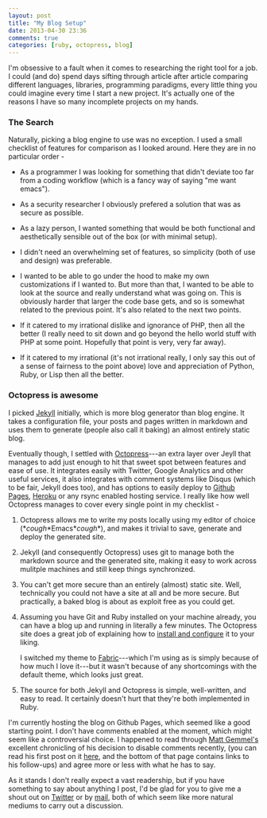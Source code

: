 ```yaml
---
layout: post
title: "My Blog Setup"
date: 2013-04-30 23:36
comments: true
categories: [ruby, octopress, blog]
---
```


I'm obsessive to a fault when it comes to researching the right tool
for a job. I could (and do) spend days sifting through article
after article comparing different languages, libraries, programming
paradigms, every little thing you could imagine every time I start a
new project. It's actually one of the reasons I have so many
incomplete projects on my hands.

### The Search

Naturally, picking a blog engine to use was no exception. I used a
small checklist of features for comparison as I looked around. Here
they are in no particular order -

* As a programmer I was looking for something that didn't deviate too
  far from a coding workflow (which is a fancy way of saying "me want
  emacs").

* As a security researcher I obviously prefered a solution that was as
  secure as possible.

* As a lazy person, I wanted something that would be both functional
  and aesthetically sensible out of the box (or with minimal setup).

* I didn't need an overwhelming set of features, so simplicity (both
  of use and design) was preferable.

* I wanted to be able to go under the hood to make my own
  customizations if I wanted to. But more than that, I wanted to be
  able to look at the source and really understand what was going
  on. This is obviously harder that larger the code base gets, and so
  is somewhat related to the previous point. It's also related to the
  next two points.

* If it catered to my irrational dislike and ignorance of PHP, then
  all the better (I really need to sit down and go beyond the hello
  world stuff with PHP at some point. Hopefully that point is very,
  very far away).

* If it catered to my irrational (it's not irrational really, I only
  say this out of a sense of fairness to the point above) love and
  appreciation of Python, Ruby, or Lisp then all the better.


### Octopress is awesome

I picked [Jekyll](https://github.com/mojombo/jekyll) initially, which
is more blog generator than blog engine. It takes a configuration
file, your posts and pages written in markdown and uses them to
generate (people also call it baking) an almost entirely static blog.

Eventually though, I settled with
[Octopress](http://octopress.org/)---an extra layer over Jeyll that
manages to add just enough to hit that sweet spot between features and
ease of use. It integrates easily with Twitter, Google Analytics and
other useful services, it also integrates with comment systems like
Disqus (which to be fair, Jekyll does too), and has options to easily
deploy to [Github Pages](http://pages.github.com/),
[Heroku](https://www.heroku.com/) or any rsync enabled hosting
service. I really like how well Octopress manages to cover every
single point in my checklist -

1. Octopress allows me to write my posts locally using my editor of
   choice (\**cough*\*Emacs\**cough*\*), and makes it trivial to save,
   generate and deploy the generated site.

2. Jekyll (and consequently Octopress) uses git to manage both the
   markdown source and the generated site, making it easy to work
   across mulitple machines and still keep things synchronized.

3. You can't get more secure than an entirely (almost) static
   site. Well, technically you could not have a site at all and be
   more secure. But practically, a baked blog is about as exploit free
   as you could get.

4. Assuming you have Git and Ruby installed on your machine already,
   you can have a blog up and running in literally a few minutes. The
   Octopress site does a great job of explaining how to [install and
   configure](http://octopress.org/docs/setup/) it to your liking.

   I switched my theme to
   [Fabric](http://panks.me/blog/2013/01/new-octopress-theme-fabric/)---which
   I'm using as is simply because of how much I love it---but it
   wasn't because of any shortcomings with the default theme, which
   looks just great.

5. The source for both Jekyll and Octopress is simple, well-written,
   and easy to read. It certainly doesn't hurt that they're both
   implemented in Ruby.


I'm currently hosting the blog on Github Pages, which seemed like a
good starting point. I don't have comments enabled at the moment,
which might seem like a controversial choice. I happened to read through
[Matt Gemmel's](http://mattgemmell.com/) excellent chronicling of his
decision to disable comments recently, (you can read his first post on it
[here](http://mattgemmell.com/2011/11/29/comments-off/), and the
bottom of that page contains links to his follow-ups) and agree more
or less with what he has to say.

As it stands I don't really expect a vast readership, but if you have
something to say about anything I post, I'd be glad for you to give me
a shout out on [Twitter](https://twitter.com/vishwath) or by
[mail](mailto:vishwath.mohan@gmail.com), both of which seem like more
natural mediums to carry out a discussion.
